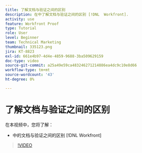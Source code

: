 ```yaml
---
title: 了解文档与验证之间的区别
description: 在中了解文档与验证之间的区别 [!DNL  Workfront].
activity: use
feature: Workfront Proof
type: Tutorial
role: User
level: Beginner
team: Technical Marketing
thumbnail: 335123.png
jira: KT-8823
exl-id: 661e4b97-4d4e-4859-9688-3ba509629159
doc-type: video
source-git-commit: a25a49e59ca483246271214886ea4dc9c10e8d66
workflow-type: tm+mt
source-wordcount: '43'
ht-degree: 0%

---
```


# 了解文档与验证之间的区别

在本视频中，您将了解：

* 中的文档与验证之间的区别 [!DNL Workfront]

>[!VIDEO](https://video.tv.adobe.com/v/335123/?quality=12&learn=on)
